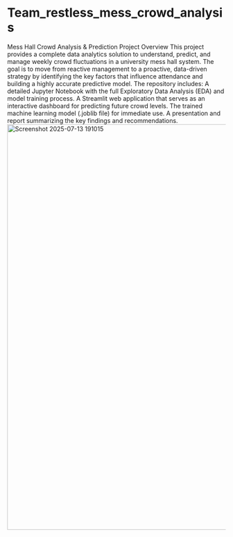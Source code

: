 # Team_restless_mess_crowd_analysis

Mess Hall Crowd Analysis & Prediction
Project Overview
This project provides a complete data analytics solution to understand, predict, and manage weekly crowd fluctuations in a university mess hall system. The goal is to move from reactive management to a proactive, data-driven strategy by identifying the key factors that influence attendance and building a highly accurate predictive model.
The repository includes:
A detailed Jupyter Notebook with the full Exploratory Data Analysis (EDA) and model training process.
A Streamlit web application that serves as an interactive dashboard for predicting future crowd levels.
The trained machine learning model (.joblib file) for immediate use.
A presentation and report summarizing the key findings and recommendations.
<img width="1859" height="934" alt="Screenshot 2025-07-13 191015" src="https://github.com/user-attachments/assets/c6591c5b-0ded-4fb3-bbe3-1081f059b16a" />
